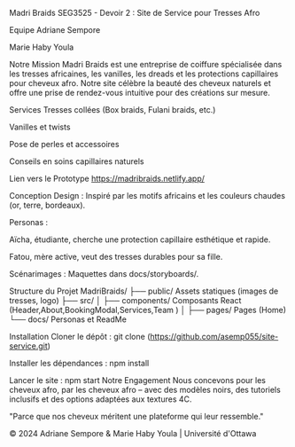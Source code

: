 Madri Braids
SEG3525 - Devoir 2 : Site de Service pour Tresses Afro

Equipe
Adriane Sempore

Marie Haby Youla 

Notre Mission
Madri Braids est une entreprise de coiffure spécialisée dans les tresses africaines, les vanilles, les dreads et les protections capillaires pour cheveux afro. Notre site célèbre la beauté des cheveux naturels et offre une prise de rendez-vous intuitive pour des créations sur mesure.

Services
Tresses collées (Box braids, Fulani braids, etc.)

Vanilles et twists

Pose de perles et accessoires

Conseils en soins capillaires naturels

Lien vers le Prototype
https://madribraids.netlify.app/

Conception
Design : Inspiré par les motifs africains et les couleurs chaudes (or, terre, bordeaux).

Personas :

Aïcha, étudiante, cherche une protection capillaire esthétique et rapide.

Fatou, mère active, veut des tresses durables pour sa fille.

Scénarimages : Maquettes dans docs/storyboards/.

Structure du Projet
MadriBraids/
├── public/ Assets statiques (images de tresses, logo)
├── src/
│ ├── components/ Composants React (Header,About,BookingModal,Services,Team )
│ ├── pages/ Pages (Home)
└── docs/ Personas et ReadMe

Installation
Cloner le dépôt :
git clone (https://github.com/asemp055/site-service.git)

Installer les dépendances :
npm install

Lancer le site :
npm start
Notre Engagement
Nous concevons pour les cheveux afro, par les cheveux afro – avec des modèles noirs, des tutoriels inclusifs et des options adaptées aux textures 4C.

"Parce que nos cheveux méritent une plateforme qui leur ressemble."

© 2024 Adriane Sempore & Marie Haby Youla | Université d'Ottawa
